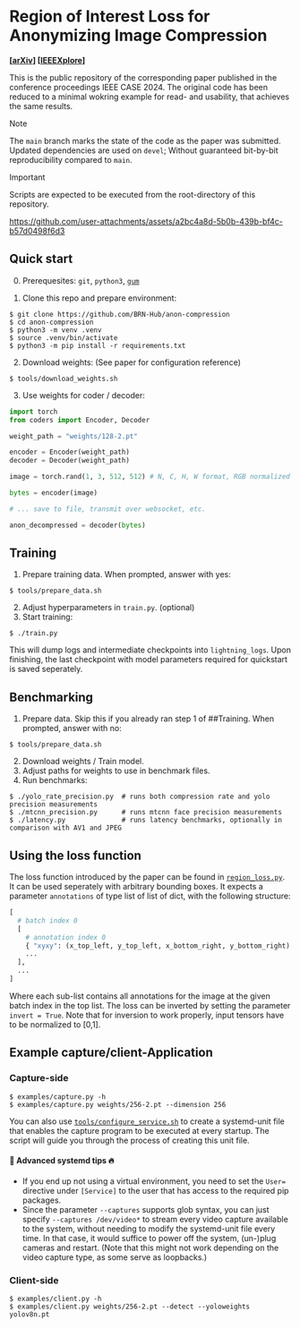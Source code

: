 # Region of Interest Loss for Anonymizing Image Compression

**[[arXiv](https://arxiv.org/abs/2406.05726#)] [[IEEEXplore](https://ieeexplore.ieee.org/document/10711721)]**

This is the public repository of the corresponding paper published in the conference proceedings IEEE CASE 2024.
The original code has been reduced to a minimal wokring example for read- and usability, that achieves the same results.

> [!NOTE]
> The `main` branch marks the state of the code as the paper was submitted.
> Updated dependencies are used on `devel`; Without guaranteed bit-by-bit reproducibility compared to `main`.

> [!IMPORTANT]
> Scripts are expected to be executed from the root-directory of this repository.

https://github.com/user-attachments/assets/a2bc4a8d-5b0b-439b-bf4c-b57d0498f6d3

## Quick start

0. Prerequesites: `git`, `python3`, [`gum`](https://github.com/charmbracelet/gum)

1. Clone this repo and prepare environment:
```console
$ git clone https://github.com/BRN-Hub/anon-compression
$ cd anon-compression
$ python3 -m venv .venv
$ source .venv/bin/activate
$ python3 -m pip install -r requirements.txt
```
2. Download weights: (See paper for configuration reference)
```console
$ tools/download_weights.sh
```
3. Use weights for coder / decoder:
```python
import torch
from coders import Encoder, Decoder

weight_path = "weights/128-2.pt"

encoder = Encoder(weight_path)
decoder = Decoder(weight_path)

image = torch.rand(1, 3, 512, 512) # N, C, H, W format, RGB normalized to [0,1]

bytes = encoder(image)

# ... save to file, transmit over websocket, etc.

anon_decompressed = decoder(bytes)

```

## Training
1. Prepare training data. When prompted, answer with yes:
```console
$ tools/prepare_data.sh
```
2. Adjust hyperparameters in `train.py`. (optional)
3. Start training:
```console
$ ./train.py
```
This will dump logs and intermediate checkpoints into `lightning_logs`.
Upon finishing, the last checkpoint with model parameters required for quickstart is saved seperately.

## Benchmarking
1. Prepare data. Skip this if you already ran step 1 of ##Training. When prompted, answer with no:
```console
$ tools/prepare_data.sh
```
2. Download weights / Train model.
3. Adjust paths for weights to use in benchmark files.
4. Run benchmarks:
```console
$ ./yolo_rate_precision.py  # runs both compression rate and yolo precision measurements
$ ./mtcnn_precision.py      # runs mtcnn face precision measurements
$ ./latency.py              # runs latency benchmarks, optionally in comparison with AV1 and JPEG
```

## Using the loss function
The loss function introduced by the paper can be found in [`region_loss.py`](/region_loss.py).
It can be used seperately with arbitrary bounding boxes.
It expects a parameter `annotations` of type list of list of dict, with the following structure:
```python
[
  # batch index 0
  [
    # annotation index 0
    { "xyxy": (x_top_left, y_top_left, x_bottom_right, y_bottom_right) }, # absolute values
    ...
  ],
  ...
]
```
Where each sub-list contains all annotations for the image at the given batch index in the top list.
The loss can be inverted by setting the parameter `invert = True`.
Note that for inversion to work properly, input tensors have to be normalized to [0,1].

## Example capture/client-Application

### Capture-side
```console
$ examples/capture.py -h
$ examples/capture.py weights/256-2.pt --dimension 256
```
You can also use [`tools/configure_service.sh`](/tools/configure_service.sh) to create a systemd-unit file that enables the capture program to be executed at every startup.
The script will guide you through the process of creating this unit file.
#### 🤯 Advanced systemd tips 🔥
- If you end up not using a virtual environment, you need to set the `User=` directive under `[Service]` to the user that has access to the required pip packages.
- Since the parameter `--captures` supports glob syntax, you can just specify `--captures /dev/video*` to stream every video capture available to the system, without needing to modify the systemd-unit file every time. In that case, it would suffice to power off the system, (un-)plug cameras and restart. (Note that this might not work depending on the video capture type, as some serve as loopbacks.)
### Client-side
```console
$ examples/client.py -h
$ examples/client.py weights/256-2.pt --detect --yoloweights yolov8n.pt
```

